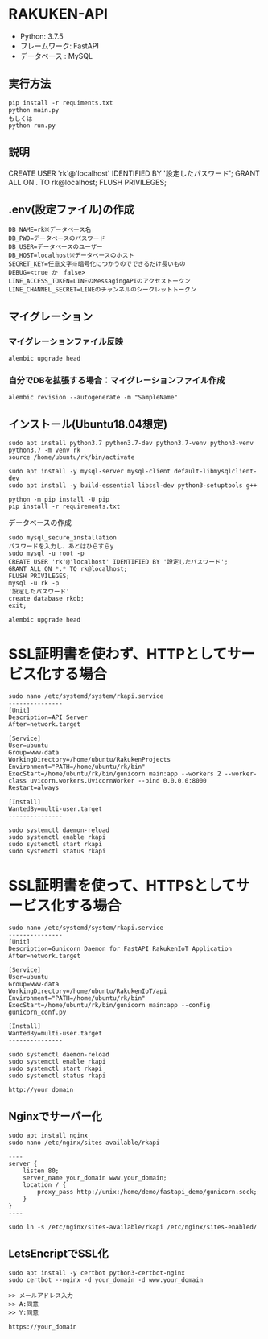 # RAKUKEN-API
- Python: 3.7.5
- フレームワーク: FastAPI
- データベース : MySQL

## 実行方法
```commandline
pip install -r requiments.txt
python main.py
もしくは
python run.py
```

## 説明
CREATE USER 'rk'@'localhost' IDENTIFIED BY '設定したパスワード';
GRANT ALL ON *.* TO rk@localhost;
FLUSH PRIVILEGES;

## .env(設定ファイル)の作成
```commandline
DB_NAME=rk※データベース名
DB_PWD=データベースのパスワード
DB_USER=データベースのユーザー
DB_HOST=localhost※データベースのホスト
SECRET_KEY=任意文字※暗号化につかうのでできるだけ長いもの
DEBUG=<true か　false>
LINE_ACCESS_TOKEN=LINEのMessagingAPIのアクセストークン
LINE_CHANNEL_SECRET=LINEのチャンネルのシークレットトークン
```

## マイグレーション
### マイグレーションファイル反映
```commandline
alembic upgrade head
```
### 自分でDBを拡張する場合：マイグレーションファイル作成
```commandline
alembic revision --autogenerate -m "SampleName"
```

## インストール(Ubuntu18.04想定)
```commandline
sudo apt install python3.7 python3.7-dev python3.7-venv python3-venv
python3.7 -m venv rk
source /home/ubuntu/rk/bin/activate
```

```commandline
sudo apt install -y mysql-server mysql-client default-libmysqlclient-dev
sudo apt install -y build-essential libssl-dev python3-setuptools g++
```

```commandline
python -m pip install -U pip
pip install -r requirements.txt
```

データベースの作成
```commandline
sudo mysql_secure_installation
パスワードを入力し、あとはひらすらy
sudo mysql -u root -p
CREATE USER 'rk'@'localhost' IDENTIFIED BY '設定したパスワード';
GRANT ALL ON *.* TO rk@localhost;
FLUSH PRIVILEGES;
mysql -u rk -p
'設定したパスワード'
create database rkdb;
exit;

alembic upgrade head
```
# SSL証明書を使わず、HTTPとしてサービス化する場合
```commandline
sudo nano /etc/systemd/system/rkapi.service
---------------
[Unit]
Description=API Server
After=network.target

[Service]
User=ubuntu
Group=www-data
WorkingDirectory=/home/ubuntu/RakukenProjects
Environment="PATH=/home/ubuntu/rk/bin"
ExecStart=/home/ubuntu/rk/bin/gunicorn main:app --workers 2 --worker-class uvicorn.workers.UvicornWorker --bind 0.0.0.0:8000
Restart=always

[Install]
WantedBy=multi-user.target
---------------

sudo systemctl daemon-reload
sudo systemctl enable rkapi
sudo systemctl start rkapi
sudo systemctl status rkapi
```

# SSL証明書を使って、HTTPSとしてサービス化する場合
```commandline
sudo nano /etc/systemd/system/rkapi.service
---------------
[Unit]
Description=Gunicorn Daemon for FastAPI RakukenIoT Application
After=network.target

[Service]
User=ubuntu
Group=www-data
WorkingDirectory=/home/ubuntu/RakukenIoT/api
Environment="PATH=/home/ubuntu/rk/bin"
ExecStart=/home/ubuntu/rk/bin/gunicorn main:app --config gunicorn_conf.py

[Install]
WantedBy=multi-user.target
---------------

sudo systemctl daemon-reload
sudo systemctl enable rkapi
sudo systemctl start rkapi
sudo systemctl status rkapi

http://your_domain
```

## Nginxでサーバー化
```commandline
sudo apt install nginx
sudo nano /etc/nginx/sites-available/rkapi

----
server {
    listen 80;
    server_name your_domain www.your_domain;
    location / {
        proxy_pass http://unix:/home/demo/fastapi_demo/gunicorn.sock;
    }
}
----

sudo ln -s /etc/nginx/sites-available/rkapi /etc/nginx/sites-enabled/
```

## LetsEncriptでSSL化
```commandline
sudo apt install -y certbot python3-certbot-nginx
sudo certbot --nginx -d your_domain -d www.your_domain

>> メールアドレス入力
>> A:同意
>> Y:同意

https://your_domain
```